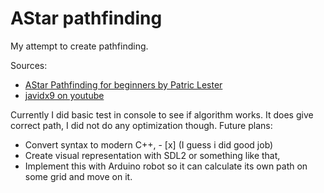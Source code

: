 # AStar pathfinding

My attempt to create pathfinding.

Sources: 
* [AStar Pathfinding for beginners by Patric Lester](https://csis.pace.edu/~benjamin/teaching/cs627/webfiles/Astar.pdf) 
* [javidx9 on youtube](https://www.youtube.com/watch?v=icZj67PTFhc)

Currently I did basic test in console to see if algorithm works. It does give correct path, I did not do any optimization though.
Future plans:
* Convert syntax to modern C++, - [x] (I guess i did good job)
* Create visual representation with SDL2 or something like that,
* Implement this with Arduino robot so it can calculate its own path on some grid and move on it.
